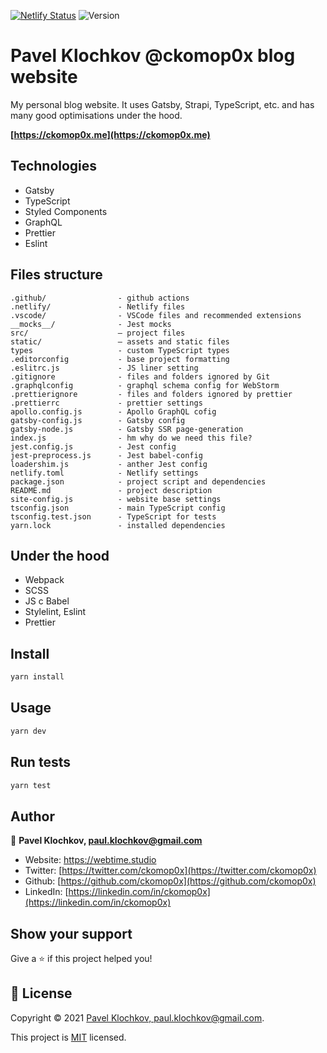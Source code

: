 [![Netlify Status](https://api.netlify.com/api/v1/badges/b694641f-f653-4ac4-91e1-ee0a804cf727/deploy-status)](https://app.netlify.com/sites/webtime-studio/deploys)
![Version](https://img.shields.io/badge/version-2.3.4-blue.svg?cacheSeconds=2592000)

# Pavel Klochkov @ckomop0x blog website

My personal blog website. It uses Gatsby, Strapi, TypeScript, etc. and has many good optimisations under the hood.

**[https://ckomop0x.me](https://ckomop0x.me)**

## Technologies

- Gatsby
- TypeScript
- Styled Components
- GraphQL
- Prettier
- Eslint

## Files structure

```
.github/                - github actions
.netlify/               - Netlify files
.vscode/                - VSCode files and recommended extensions
__mocks__/              - Jest mocks
src/                    – project files
static/                 – assets and static files
types                   - custom TypeScript types
.editorconfig           - base project formatting
.eslitrc.js             - JS liner setting
.gitignore              - files and folders ignored by Git
.graphqlconfig          - graphql schema config for WebStorm
.prettierignore         - files and folders ignored by prettier
.prettierrc             - prettier settings
apollo.config.js        - Apollo GraphQL cofig
gatsby-config.js        - Gatsby config
gatsby-node.js          - Gatsby SSR page-generation
index.js                - hm why do we need this file?
jest.config.js          - Jest config
jest-preprocess.js      - Jest babel-config
loadershim.js           - anther Jest config
netlify.toml            - Netlify settings
package.json            - project script and dependencies
README.md               - project description
site-config.js          - website base settings
tsconfig.json           - main TypeScript config
tsconfig.test.json      - TypeScript for tests
yarn.lock               - installed dependencies
```

## Under the hood

- Webpack
- SCSS
- JS с Babel
- Stylelint, Eslint
- Prettier

## Install

```sh
yarn install
```

## Usage

```sh
yarn dev
```

## Run tests

```sh
yarn test
```

## Author

👤 **Pavel Klochkov, paul.klochkov@gmail.com**

- Website: https://webtime.studio
- Twitter: [https://twitter.com/ckomop0x](https://twitter.com/ckomop0x)
- Github: [https://github.com/ckomop0x](https://github.com/ckomop0x)
- LinkedIn: [https://linkedin.com/in/ckomop0x](https://linkedin.com/in/ckomop0x)

## Show your support

Give a ⭐️ if this project helped you!

## 📝 License

Copyright © 2021 [Pavel Klochkov, paul.klochkov@gmail.com](https://github.com/ckomop0x).

This project is [MIT](https://github.com/ckomop0x/ckomop0x.me.site.v2/blob/master/LICENSE) licensed.
